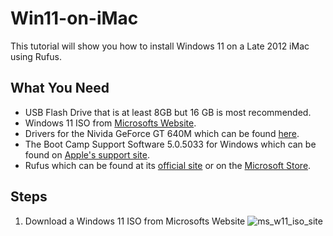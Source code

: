 # Win11-on-iMac
This tutorial will show you how to install Windows 11 on a Late 2012 iMac using Rufus.

## What You Need

- USB Flash Drive that is at least 8GB but 16 GB is most recommended.
- Windows 11 ISO from [Microsofts Website](https://www.microsoft.com/en-us/software-download/windows11?msockid=07a3d4652acd6f8d3b04c1742b156e34).
- Drivers for the Nivida GeForce GT 640M which can be found [here](https://www.nvidia.com/en-gb/geforce/drivers/results/145874/).
- The Boot Camp Support Software 5.0.5033 for Windows which can be found on [Apple's support site](https://support.apple.com/en-us/106404).
- Rufus which can be found at its [official site](https://rufus.ie/en/) or on the [Microsoft Store](https://apps.microsoft.com/detail/9pc3h3v7q9ch?hl=en-us&gl=US).
## Steps
1. Download a Windows 11 ISO from Microsofts Website
![ms_w11_iso_site](https://github.com/user-attachments/assets/9834a60c-c88b-4ff2-b02f-318e8429497b)
